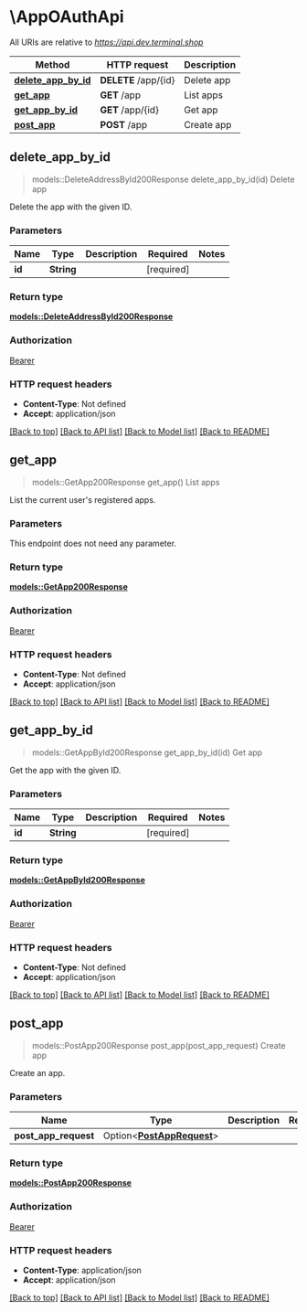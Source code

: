 # \AppOAuthApi

All URIs are relative to *https://api.dev.terminal.shop*

Method | HTTP request | Description
------------- | ------------- | -------------
[**delete_app_by_id**](AppOAuthApi.md#delete_app_by_id) | **DELETE** /app/{id} | Delete app
[**get_app**](AppOAuthApi.md#get_app) | **GET** /app | List apps
[**get_app_by_id**](AppOAuthApi.md#get_app_by_id) | **GET** /app/{id} | Get app
[**post_app**](AppOAuthApi.md#post_app) | **POST** /app | Create app



## delete_app_by_id

> models::DeleteAddressById200Response delete_app_by_id(id)
Delete app

Delete the app with the given ID.

### Parameters


Name | Type | Description  | Required | Notes
------------- | ------------- | ------------- | ------------- | -------------
**id** | **String** |  | [required] |

### Return type

[**models::DeleteAddressById200Response**](deleteAddressById_200_response.md)

### Authorization

[Bearer](../README.md#Bearer)

### HTTP request headers

- **Content-Type**: Not defined
- **Accept**: application/json

[[Back to top]](#) [[Back to API list]](../README.md#documentation-for-api-endpoints) [[Back to Model list]](../README.md#documentation-for-models) [[Back to README]](../README.md)


## get_app

> models::GetApp200Response get_app()
List apps

List the current user's registered apps.

### Parameters

This endpoint does not need any parameter.

### Return type

[**models::GetApp200Response**](getApp_200_response.md)

### Authorization

[Bearer](../README.md#Bearer)

### HTTP request headers

- **Content-Type**: Not defined
- **Accept**: application/json

[[Back to top]](#) [[Back to API list]](../README.md#documentation-for-api-endpoints) [[Back to Model list]](../README.md#documentation-for-models) [[Back to README]](../README.md)


## get_app_by_id

> models::GetAppById200Response get_app_by_id(id)
Get app

Get the app with the given ID.

### Parameters


Name | Type | Description  | Required | Notes
------------- | ------------- | ------------- | ------------- | -------------
**id** | **String** |  | [required] |

### Return type

[**models::GetAppById200Response**](getAppById_200_response.md)

### Authorization

[Bearer](../README.md#Bearer)

### HTTP request headers

- **Content-Type**: Not defined
- **Accept**: application/json

[[Back to top]](#) [[Back to API list]](../README.md#documentation-for-api-endpoints) [[Back to Model list]](../README.md#documentation-for-models) [[Back to README]](../README.md)


## post_app

> models::PostApp200Response post_app(post_app_request)
Create app

Create an app.

### Parameters


Name | Type | Description  | Required | Notes
------------- | ------------- | ------------- | ------------- | -------------
**post_app_request** | Option<[**PostAppRequest**](PostAppRequest.md)> |  |  |

### Return type

[**models::PostApp200Response**](postApp_200_response.md)

### Authorization

[Bearer](../README.md#Bearer)

### HTTP request headers

- **Content-Type**: application/json
- **Accept**: application/json

[[Back to top]](#) [[Back to API list]](../README.md#documentation-for-api-endpoints) [[Back to Model list]](../README.md#documentation-for-models) [[Back to README]](../README.md)

